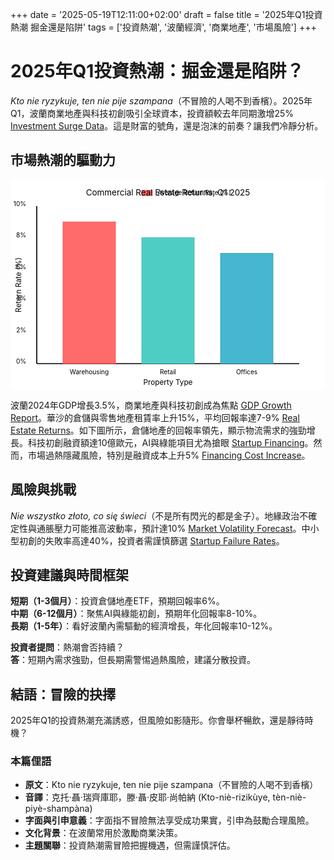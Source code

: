 +++
date = '2025-05-19T12:11:00+02:00'
draft = false
title = '2025年Q1投資熱潮 掘金還是陷阱'
tags = ['投資熱潮', '波蘭經濟', '商業地產', '市場風險']
+++

# 2025年Q1投資熱潮：掘金還是陷阱？

*Kto nie ryzykuje, ten nie pije szampana*（不冒險的人喝不到香檳）。2025年Q1，波蘭商業地產與科技初創吸引全球資本，投資額較去年同期激增25% [Investment Surge Data](https://www.parkiet.com/gospodarka/art42303824-polska-inwestycje-q1-2025-wzrost-o-25-proc)。這是財富的號角，還是泡沫的前奏？讓我們冷靜分析。

## 市場熱潮的驅動力

<svg width="600" height="400" viewBox="0 0 600 400" xmlns="http://www.w3.org/2000/svg">
  <rect x="0" y="0" width="600" height="400" fill="#fff"/>
  <line x1="50" y1="50" x2="50" y2="350" stroke="#000" stroke-width="2"/>
  <text x="30" y="50" font-size="12" text-anchor="end">10%</text>
  <text x="30" y="110" font-size="12" text-anchor="end">8%</text>
  <text x="30" y="170" font-size="12" text-anchor="end">6%</text>
  <text x="30" y="230" font-size="12" text-anchor="end">4%</text>
  <text x="30" y="290" font-size="12" text-anchor="end">2%</text>
  <text x="30" y="350" font-size="12" text-anchor="end">0%</text>
  <text x="20" y="200" font-size="14" text-anchor="middle" transform="rotate(-90 20 200)">Return Rate (%)</text>
  <line x1="50" y1="350" x2="550" y2="350" stroke="#000" stroke-width="2"/>
  <text x="150" y="370" font-size="12" text-anchor="middle">Warehousing</text>
  <text x="300" y="370" font-size="12" text-anchor="middle">Retail</text>
  <text x="450" y="370" font-size="12" text-anchor="middle">Offices</text>
  <text x="300" y="390" font-size="14" text-anchor="middle">Property Type</text>
  <rect x="100" y="80" width="100" height="270" fill="#FF6B6B" stroke="#FF4C4C" stroke-width="1"/>
  <rect x="250" y="110" width="100" height="240" fill="#4ECDC4" stroke="#3AB8B0" stroke-width="1"/>
  <rect x="400" y="140" width="100" height="210" fill="#45B7D1" stroke="#3399B2" stroke-width="1"/>
  <rect x="250" y="20" width="20" height="10" fill="#FF6B6B" stroke="#FF4C4C" stroke-width="1"/>
  <text x="280" y="28" font-size="12">Average Return Rate (%)</text>
  <text x="300" y="30" font-size="16" text-anchor="middle">Commercial Real Estate Returns, Q1 2025</text>
</svg>

波蘭2024年GDP增長3.5%，商業地產與科技初創成為焦點 [GDP Growth Report](https://forsal.pl/gospodarka/artykuly/9797374,wzrost-pkb-polski-2024-3-5-proc.html)。華沙的倉儲與零售地產租賃率上升15%，平均回報率達7-9% [Real Estate Returns](https://www.rp.pl/nieruchomosci/art42309505-warszawa-rynek-nieruchomosci-wzrost-wynajmu-2025)。如下圖所示，倉儲地產的回報率領先，顯示物流需求的強勁增長。科技初創融資額達10億歐元，AI與綠能項目尤為搶眼 [Startup Financing](https://bithub.pl/startupy/polska-technologia-10-mld-eur-w-2024/)。然而，市場過熱隱藏風險，特別是融資成本上升5% [Financing Cost Increase](https://www.gazetaprawna.pl/biznes/artykuly/9800427,koszty-finansowania-w-polsce-wzrost-2025.html)。

## 風險與挑戰

*Nie wszystko złoto, co się świeci*（不是所有閃光的都是金子）。地緣政治不確定性與通脹壓力可能推高波動率，預計達10% [Market Volatility Forecast](https://www.parkiet.com/rynki/art42303825-niepewnosc-geopolityczna-wzrost-volatilnosci-2025)。中小型初創的失敗率高達40%，投資者需謹慎篩選 [Startup Failure Rates](https://forsal.pl/biznes/artykuly/9797375,40-proc-startupow-upada-w-polsce-2025.html)。

## 投資建議與時間框架

**短期（1-3個月）**：投資倉儲地產ETF，預期回報率6%。  
**中期（6-12個月）**：聚焦AI與綠能初創，預期年化回報率8-10%。  
**長期（1-5年）**：看好波蘭內需驅動的經濟增長，年化回報率10-12%。

**投資者提問**：熱潮會否持續？  
**答**：短期內需求強勁，但長期需警惕過熱風險，建議分散投資。

## 結語：冒險的抉擇

2025年Q1的投資熱潮充滿誘惑，但風險如影隨形。你會舉杯暢飲，還是靜待時機？

### 本篇俚語
- **原文**：Kto nie ryzykuje, ten nie pije szampana（不冒險的人喝不到香檳）  
- **音譯**：克托·聶·瑞齊庫耶，滕·聶·皮耶·尚帕納 (Kto-niè-rizikùye, tèn-niè-piyè-shampàna)  
- **字面與引申意義**：字面指不冒險無法享受成功果實，引申為鼓勵合理風險。  
- **文化背景**：在波蘭常用於激勵商業決策。  
- **主題關聯**：投資熱潮需冒險把握機遇，但需謹慎評估。
